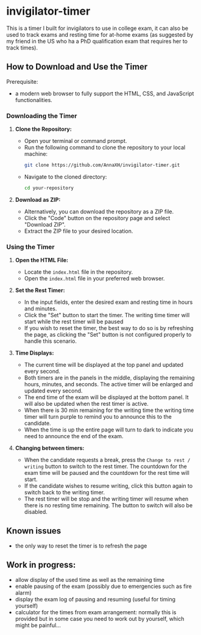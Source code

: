 # invigilator-timer
This is a timer I built for invigilators to use in college exam, it can also be used to track exams and resting time for at-home exams (as suggested by my friend in the US who ha a PhD qualification exam that requires her to track times).



## How to Download and Use the Timer
Prerequisite: 
- a modern web browser to fully support the HTML, CSS, and JavaScript functionalities.


### Downloading the Timer

1. **Clone the Repository:**
   - Open your terminal or command prompt.
   - Run the following command to clone the repository to your local machine:
     ```sh
     git clone https://github.com/AnnaXH/invigilator-timer.git
     ```
   - Navigate to the cloned directory:
     ```sh
     cd your-repository
     ```

2. **Download as ZIP:**
   - Alternatively, you can download the repository as a ZIP file.
   - Click the "Code" button on the repository page and select "Download ZIP".
   - Extract the ZIP file to your desired location.

### Using the Timer

1. **Open the HTML File:**
   - Locate the `index.html` file in the repository.
   - Open the `index.html` file in your preferred web browser.

2. **Set the Rest Timer:**
   - In the input fields, enter the desired exam and resting time in hours and minutes.
   - Click the "Set" button to start the timer. The writing time timer will start while the rest timer will be paused
   - If you wish to reset the timer, the best way to do so is by refreshing the page, as clicking the "Set" button is not configured properly to handle this scenario.

3. **Time Displays:**
   - The current time will be displayed at the top panel and updated every second.
   - Both timers are in the panels in the middle, displaying the remaining hours, minutes, and seconds. The active timer will be enlarged and updated every second.
   - The end time of the exam will be displayed at the bottom panel. It will also be updated when the rest  timer is active.
   - When there is 30 min remaining for the writing time the writing time timer will turn purple to remind you to announce this to the candidate.
   - When the time is up the entire page will turn to dark  to indicate you need to announce the end of the exam.

4. **Changing between timers:**
   - When the candidate requests a break, press the `Change to rest / writing` button to switch to the rest timer. The countdown for the exam time will be paused and the countdown for the rest time will start.
   - If the candidate wishes to resume writing, click this button again to switch back to the writing timer.
   - The rest timer will be stop and the writing timer will resume when there is no resting time remaining. The button to switch will also be disabled.


## Known issues
- the only way to reset the timer is to refresh the page

## Work in progress:
- allow display of the used time as well as the remaining time
- enable pausing of the exam (possibly due to emergencies such as fire alarm)
- display the exam log of pausing and resuming (useful for timing yourself)
- calculator for the times from exam arrangement: normally this is provided but in some case you need to work out by yourself, which might be painful...